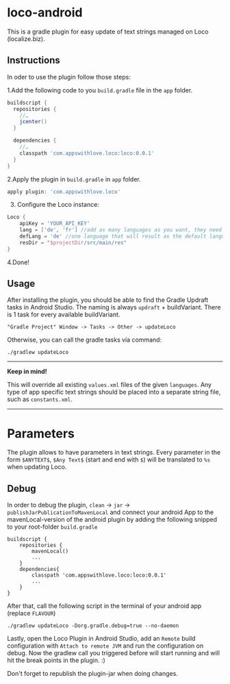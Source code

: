 # loco-android

This is a gradle plugin for easy update of text strings managed on Loco (localize.biz).

## Instructions

In oder to use the plugin follow those steps:
 
1.Add the following code to you `build.gradle` file in the `app` folder.

```groovy
buildscript {
  repositories {
    //…
    jcenter()
  }

  dependencies {
    //…
    classpath 'com.appswithlove.loco:loco:0.0.1'
  }
}
```

2.Apply the plugin in `build.gradle` in `app` folder.

```groovy
apply plugin: 'com.appswithlove.loco'
```

3. Configure the Loco instance:

```groovy
Loco {
    apiKey = 'YOUR_API_KEY'
    lang = ['de', 'fr'] //add as many languages as you want, they need to exist on Localize.biz
    defLang = 'de' //one language that will result as the default language and be put in values/strings.xml
    resDir = "$projectDir/src/main/res"
}

```

4.Done! 

## Usage
After installing the plugin, you should be able to find the Gradle Updraft tasks in Android Studio. The naming is always `updraft` + buildVariant. There is 1 task for every available buildVariant. 
``` 
"Gradle Project" Window -> Tasks -> Other -> updateLoco
```
Otherwise, you can call the gradle tasks via command: 
```
./gradlew updateLoco
```

---

**Keep in mind!**

This will override all existing `values.xml` files of the given `languages`. Any type of app specific text strings should be placed into a separate string file, such as `constants.xml`.

---


# Parameters

The plugin allows to have parameters in text strings. Every parameter in the form `$ANYTEXT$`, `$Any Text$` (start and end with `$`) will be translated to `%s` when updating Loco.




## Debug

In order to debug the plugin, `clean` -> `jar` -> `publishJarPublicationToMavenLocal` and connect your android App to the mavenLocal-version of the android plugin by adding the following snipped to your root-folder `build.gradle`

```
buildscript {
	repositories {
		mavenLocal()
		...
	}
	dependencies{
	    classpath 'com.appswithlove.loco:loco:0.0.1'
	    ...
	} 
}

```

After that, call the following script in the terminal of your android app (replace `FLAVOUR`)

```
./gradlew updateLoco -Dorg.gradle.debug=true --no-daemon
```

Lastly, open the Loco Plugin in Android Studio, add an `Remote` build configuration with `Attach to remote JVM` and run the configuration on debug. Now the gradlew call you triggered before will start running and will hit the break points in the plugin. :) 

Don't forget to republish the plugin-jar when doing changes.
